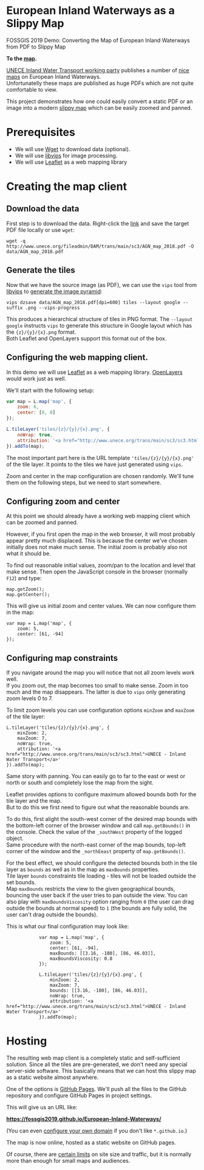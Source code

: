 # European Inland Waterways as a Slippy Map

FOSSGIS 2019 Demo: Converting the Map of European Inland Waterways from PDF to Slippy Map

**To the [map](https://fossgis2019.github.io/European-Inland-Waterways/).**

[UNECE Inland Water Transport working party](http://www.unece.org/trans/main/sc3/sc3.html) publishes a number of [nice maps](http://www.unece.org/trans/main/sc3/maps.html) on European Inland Waterways.  
Unfortunatelly these maps are published as huge PDFs which are not quite comfortable to view.

This project demonstrates how one could easily convert a static PDF or an image into a modern [slippy map](https://wiki.openstreetmap.org/wiki/Slippy_Map) which can be easily zoomed and panned.

# Prerequisites

* We will use [Wget](https://www.gnu.org/software/wget/) to download data (optional).
* We will use [libvips](https://libvips.github.io/libvips/) for image processing.
* We will use [Leaflet](https://leafletjs.com/) as a web mapping library

# Creating the map client

## Download the data

First step is to download the data. Right-click the [link](http://www.unece.org/fileadmin/DAM/trans/main/sc3/AGN_map_2018.pdf) and save the target PDF file locally or use `wget`:

```
wget -q http://www.unece.org/fileadmin/DAM/trans/main/sc3/AGN_map_2018.pdf -O data/AGN_map_2018.pdf
```

## Generate the tiles

Now that we have the source image (as PDF), we can use the `vips` tool from [libvips](https://libvips.github.io/libvips/) to [generate the image pyramid](http://libvips.github.io/libvips/API/current/Making-image-pyramids.md.html):

```
vips dzsave data/AGN_map_2018.pdf[dpi=600] tiles --layout google --suffix .png --vips-progress
```

This produces a hierarchical structure of tiles in PNG format. The `--layout google` instructs `vips` to generate this structure in Google layout which has the `{z}/{y}/{x}.png` format.  
Both Leaflet and OpenLayers support this format out of the box.

## Configuring the web mapping client.

In this demo we will use [Leaflet](https://leafletjs.com/) as a web mapping library. [OpenLayers](https://openlayers.org/) would work just as well.

We'll start with the following setup:

```javascript
var map = L.map('map', {
	zoom: 6,
	center: [0, 0]
});

L.tileLayer('tiles/{z}/{y}/{x}.png', {
	noWrap: true,
	attribution: '<a href="http://www.unece.org/trans/main/sc3/sc3.html">UNECE - Inland Water Transport</a>'
}).addTo(map);
```

The most important part here is the URL template `'tiles/{z}/{y}/{x}.png'` of the tile layer. It points to the tiles we have just generated using `vips`.

Zoom and center in the map configuration are chosen randomly. We'll tune them on the following steps, but we need to start somewhere.

## Configuring zoom and center

At this point we should already have a working web mapping client which can be zoomed and panned.

However, if you first open the map in the web browser, it will most probably appear pretty much displaced.
This is because the center we've chosen initially does not make much sense. The initial zoom is probably also not what it should be.

To find out reasonable initial values, zoom/pan to the location and level that make sense. Then open the JavaScript console in the browser (normally `F12`) and type:

```
map.getZoom();
map.getCenter();
```

This will give us initial zoom and center values. We can now configure them in the map:

```
var map = L.map('map', {
	zoom: 5,
	center: [61, -94]
});
```

## Configuring map constraints

If you navigate around the map you will notice that not all zoom levels work well.  
If you zoom out, the map becomes too small to make sense. Zoom in too much and the map disappears. The latter is due to `vips` only generating zoom levels 0 to 7.

To limit zoom levels you can use configuration options `minZoom` and `maxZoom` of the tile layer:

```
L.tileLayer('tiles/{z}/{y}/{x}.png', {
	minZoom: 2,
	maxZoom: 7,
	noWrap: true,
	attribution: '<a href="http://www.unece.org/trans/main/sc3/sc3.html">UNECE - Inland Water Transport</a>'
}).addTo(map);
```

Same story with panning. You can easily go to far to the east or west or north or south and completely lose the map from the sight.

Leaflet provides options to configure maximum allowed bounds both for the tile layer and the map.  
But to do this we first need to figure out what the reasonable bounds are.

To do this, first alight the south-west corner of the desired map bounds with the bottom-left corner of the browser window and call `map.getBounds()` in the console. Check the value of the `_southWest` property of the logged object.  
Same procedure with the north-east corner of the map bounds, top-left corner of the window and the `_northEeast` property of `map.getBounds()`.

For the best effect, we should configure the detected bounds both in the tile layer as `bounds` as well as in the map as `maxBounds` properties.  
Tile layer `bounds` constraints tile loading - tiles will not be loaded outside the set bounds.  
Map `maxBounds` restricts the view to the given geographical bounds, bouncing the user back if the user tries to pan outside the view.
You can also play with `maxBoundsViscosity` option ranging from `0` (the user can drag outside the bounds at normal speed) to `1` (the bounds are fully solid, the user can't drag outside the bounds).

This is what our final configuration may look like:

```
			var map = L.map('map', {
				zoom: 5,
				center: [61, -94],
				maxBounds: [[3.16, -180], [86, 46.03]],
				maxBoundsViscosity: 0.8
			});

			L.tileLayer('tiles/{z}/{y}/{x}.png', {
				minZoom: 2,
				maxZoom: 7,
				bounds: [[3.16, -180], [86, 46.03]],
				noWrap: true,
				attribution: '<a href="http://www.unece.org/trans/main/sc3/sc3.html">UNECE - Inland Water Transport</a>'
			}).addTo(map);
```

# Hosting

The resulting web map client is a completely static and self-sufficient solution.
Since all the tiles are pre-generated, we don't need any special server-side software. This basically means that we can host this slippy map as a static website almost anywhere.

One of the options is [GitHub Pages](https://pages.github.com/). We'll push all the files to the GitHub repository and configure GitHub Pages in project settings.

This will give us an URL like:

**https://fossgis2019.github.io/European-Inland-Waterways/**

(You can even [configure your own domain](https://help.github.com/articles/using-a-custom-domain-with-github-pages/) if you don't like `*.github.io`.) 

The map is now online, hosted as a static website on GitHub pages.

Of course, there are [certain limits](https://help.github.com/articles/what-is-github-pages/) on site size and traffic, but it is normally more than enough for small maps and audiences.